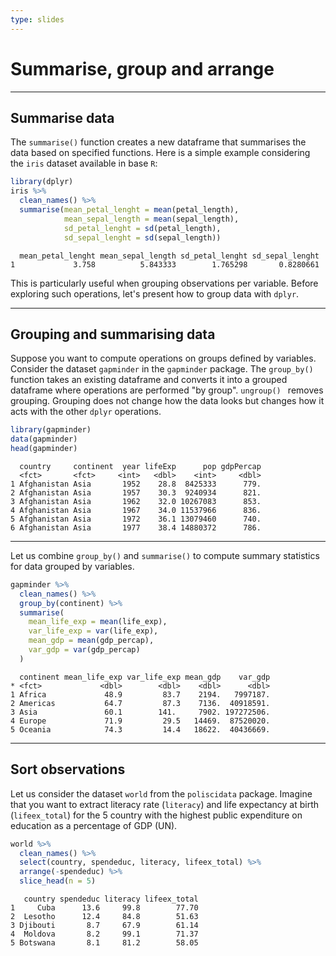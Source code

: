 ```yaml
---
type: slides
---
```


# Summarise, group and arrange

---

## Summarise data

The `summarise()` function creates a new dataframe that summarises the data based on specified functions. Here is a simple example considering the `iris` dataset available in base `R`:

```r
library(dplyr)
iris %>% 
  clean_names() %>%
  summarise(mean_petal_lenght = mean(petal_length),
            mean_sepal_length = mean(sepal_length),
            sd_petal_lenght = sd(petal_length),
            sd_sepal_lenght = sd(sepal_length))
```

```out
  mean_petal_lenght mean_sepal_length sd_petal_lenght sd_sepal_lenght
1             3.758          5.843333        1.765298       0.8280661
 ```

This is particularly useful when grouping observations per variable. Before exploring such operations, let's present how to group data with `dplyr`.

---

## Grouping and summarising data

Suppose you want to compute operations on groups defined by variables. Consider the dataset `gapminder` in the `gapminder` package. The `group_by()` function takes an existing dataframe and converts it into a grouped dataframe where operations are performed "by group". `ungroup() ` removes grouping. Grouping does not change how the data looks but changes how it acts with the other `dplyr` operations.

```r
library(gapminder)
data(gapminder)
head(gapminder)
```

```out
  country     continent  year lifeExp      pop gdpPercap
  <fct>       <fct>     <int>   <dbl>    <int>     <dbl>
1 Afghanistan Asia       1952    28.8  8425333      779.
2 Afghanistan Asia       1957    30.3  9240934      821.
3 Afghanistan Asia       1962    32.0 10267083      853.
4 Afghanistan Asia       1967    34.0 11537966      836.
5 Afghanistan Asia       1972    36.1 13079460      740.
6 Afghanistan Asia       1977    38.4 14880372      786.
 ```

---

Let us combine `group_by()` and `summarise()` to compute summary statistics for data grouped by variables.

```r
gapminder %>% 
  clean_names() %>%
  group_by(continent) %>% 
  summarise(
    mean_life_exp = mean(life_exp),
    var_life_exp = var(life_exp),
    mean_gdp = mean(gdp_percap),
    var_gdp = var(gdp_percap)
  )

```

```out
  continent mean_life_exp var_life_exp mean_gdp    var_gdp
* <fct>             <dbl>        <dbl>    <dbl>      <dbl>
1 Africa             48.9         83.7    2194.   7997187.
2 Americas           64.7         87.3    7136.  40918591.
3 Asia               60.1        141.     7902. 197272506.
4 Europe             71.9         29.5   14469.  87520020.
5 Oceania            74.3         14.4   18622.  40436669.
 ```

---

## Sort observations

Let us consider the dataset `world` from the `poliscidata` package. Imagine that you want to extract literacy rate (`literacy`) and life expectancy at birth (`lifeex_total`) for the 5 country with the highest public expenditure on education as a percentage of GDP (UN).





```r
world %>% 
  clean_names() %>% 
  select(country, spendeduc, literacy, lifeex_total) %>%
  arrange(-spendeduc) %>% 
  slice_head(n = 5)
```

```out
   country spendeduc literacy lifeex_total
1     Cuba      13.6     99.8        77.70
2  Lesotho      12.4     84.8        51.63
3 Djibouti       8.7     67.9        61.14
4  Moldova       8.2     99.1        71.37
5 Botswana       8.1     81.2        58.05
 ```
 



